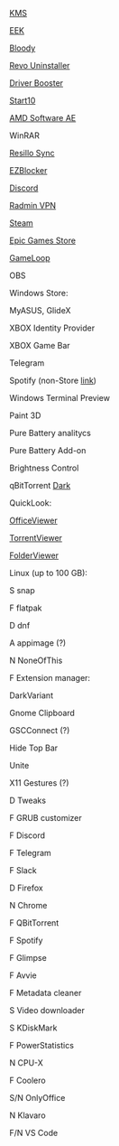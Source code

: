 [KMS](https://kmsauto-net.ru/kms.zip)

[EEK](https://dl.emsisoft.com/EmsisoftEmergencyKit.exe)

[Bloody](https://www.a4tech.com.tw/download/BloodyMouse/Bloody7_V2022.1125_MUI.exe)

[Revo Uninstaller](https://rutracker.org/forum/viewtopic.php?t=5954151)

[Driver Booster](https://rutracker.org/forum/viewtopic.php?t=6268289)

[Start10](https://rutracker.org/forum/viewtopic.php?t=5373216)

[AMD Software AE](https://www.amd.com/en/support/apu/amd-ryzen-processors/amd-ryzen-7-mobile-processors-radeon-graphics/amd-ryzen-7-4700u)

WinRAR

[Resillo Sync](https://download-cdn.resilio.com/stable/windows64/Resilio-Sync_x64.exe)

[EZBlocker](http://www.ericzhang.me/dl/?file=EZBlocker.php)

[Discord](https://discord.com/api/downloads/distributions/app/installers/latest?channel=stable&platform=win&arch=x86)

[Radmin VPN](https://download.radmin-vpn.com/download/files/Radmin_VPN_1.3.4568.3.exe)              

[Steam](https://cdn.akamai.steamstatic.com/client/installer/SteamSetup.exe)

[Epic Games Store](https://launcher-public-service-prod06.ol.epicgames.com/launcher/api/installer/download/EpicGamesLauncherInstaller.msi)

[GameLoop](https://down.gameloop.com/k_pack_up/16412/c25220736/GLP_installer_1000218456_market.exe)

OBS



Windows Store:



MyASUS, GlideX

XBOX Identity Provider

XBOX Game Bar

Telegram

Spotify (non-Store [link](https://download.scdn.co/SpotifySetup.exe))

Windows Terminal Preview

Paint 3D

Pure Battery analitycs

Pure Battery Add-on

Brightness Control

qBitTorrent [Dark](https://github.com/maboroshin/qBittorrentDarktheme/raw/master/Absinthe.qbtheme)

QuickLook:

[OfficeViewer](https://github.com/QL-Win/QuickLook.Plugin.OfficeViewer/releases)

[TorrentViewer](https://github.com/Cologler/QuickLook.Plugin.TorrentViewer/releases)

[FolderViewer](https://github.com/adyanth/QuickLook.Plugin.FolderViewer/releases)



Linux (up to 100 GB):



S   snap

F   flatpak    

D   dnf

A   appimage (?)

N   NoneOfThis



F   Extension manager:



DarkVariant

Gnome Clipboard

GSCConnect (?)

Hide Top Bar

Unite

X11 Gestures (?)



D   Tweaks

F   GRUB customizer



F   Discord

F   Telegram

F   Slack



D   Firefox

N   Chrome



F   QBitTorrent

F   Spotify

F   Glimpse

F   Avvie

F   Metadata cleaner

S   Video downloader



S   KDiskMark

F   PowerStatistics

N   CPU-X

F   Coolero



S/N OnlyOffice

N   Klavaro

F/N VS Code
